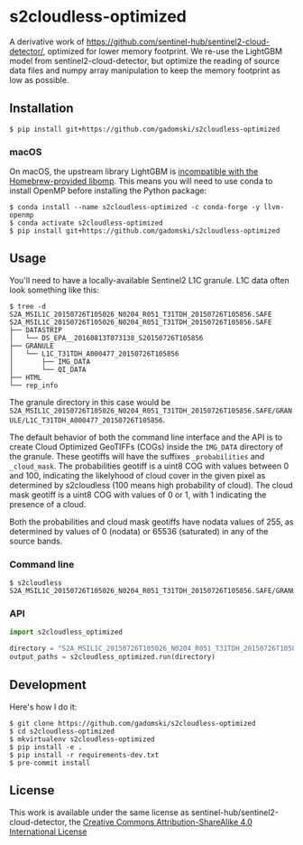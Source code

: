 # s2cloudless-optimized

A derivative work of https://github.com/sentinel-hub/sentinel2-cloud-detector/, optimized for lower memory footprint.
We re-use the LightGBM model from sentinel2-cloud-detector, but optimize the reading of source data files and numpy array manipulation to keep the memory footprint as low as possible.


## Installation

```shell
$ pip install git+https://github.com/gadomski/s2cloudless-optimized
```

### macOS

On macOS, the upstream library LightGBM is [incompatible with the Homebrew-provided libomp](https://github.com/microsoft/LightGBM/issues/4229).
This means you will need to use conda to install OpenMP before installing the Python package:

```shell
$ conda install --name s2cloudless-optimized -c conda-forge -y llvm-openmp
$ conda activate s2cloudless-optimized
$ pip install git+https://github.com/gadomski/s2cloudless-optimized
```


## Usage

You'll need to have a locally-available Sentinel2 L1C granule.
L1C data often look something like this:

```shell
$ tree -d S2A_MSIL1C_20150726T105026_N0204_R051_T31TDH_20150726T105856.SAFE 
S2A_MSIL1C_20150726T105026_N0204_R051_T31TDH_20150726T105856.SAFE
├── DATASTRIP
│   └── DS_EPA__20160813T073138_S20150726T105856
├── GRANULE
│   └── L1C_T31TDH_A000477_20150726T105856
│       ├── IMG_DATA
│       └── QI_DATA
├── HTML
└── rep_info
```

The granule directory in this case would be `S2A_MSIL1C_20150726T105026_N0204_R051_T31TDH_20150726T105856.SAFE/GRANULE/L1C_T31TDH_A000477_20150726T105856`.

The default behavior of both the command line interface and the API is to create Cloud Optimized GeoTIFFs (COGs) inside the `IMG_DATA` directory of the granule.
These geotiffs will have the suffixes `_probabilities` and `_cloud_mask`.
The probabilities geotiff is a uint8 COG with values between 0 and 100, indicating the likelyhood of cloud cover in the given pixel as determined by s2cloudless (100 means high probability of cloud).
The cloud mask geotiff is a uint8 COG with values of 0 or 1, with 1 indicating the presence of a cloud.

Both the probabilities and cloud mask geotiffs have nodata values of 255, as determined by values of 0 (nodata) or 65536 (saturated) in any of the source bands.

### Command line


```shell
$ s2cloudless S2A_MSIL1C_20150726T105026_N0204_R051_T31TDH_20150726T105856.SAFE/GRANULE/L1C_T31TDH_A000477_20150726T105856
```

### API

```python
import s2cloudless_optimized

directory = "S2A_MSIL1C_20150726T105026_N0204_R051_T31TDH_20150726T105856.SAFE/GRANULE/L1C_T31TDH_A000477_20150726T105856"
output_paths = s2cloudless_optimized.run(directory)
```

## Development

Here's how I do it:

```shell
$ git clone https://github.com/gadomski/s2cloudless-optimized
$ cd s2cloudless-optimized
$ mkvirtualenv s2cloudless-optimized
$ pip install -e .
$ pip install -r requirements-dev.txt
$ pre-commit install
```

## License

This work is available under the same license as sentinel-hub/sentinel2-cloud-detector, the [Creative Commons Attribution-ShareAlike 4.0 International License](http://creativecommons.org/licenses/by-sa/4.0)
